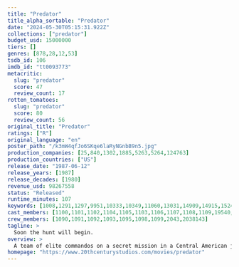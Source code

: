 ```yaml
---
title: "Predator"
title_alpha_sortable: "Predator"
date: "2024-05-30T05:15:31.922Z"
collections: ["predator"]
budget_usd: 15000000
tiers: []
genres: [878,28,12,53]
tsdb_id: 106
imdb_id: "tt0093773"
metacritic:
  slug: "predator"
  score: 47
  review_count: 17
rotten_tomatoes:
  slug: "predator"
  score: 80
  review_count: 56
original_title: "Predator"
ratings: ["R"]
original_language: "en"
poster_path: "/k3mW4qfJo6SKqe6laRyNGnbB9n5.jpg"
production_companies: [25,840,1302,1885,5263,5264,124763]
production_countries: ["US"]
release_date: "1987-06-12"
release_years: [1987]
release_decades: [1980]
revenue_usd: 98267558
status: "Released"
runtime_minutes: 107
keywords: [1008,1291,1297,9951,10333,10349,11060,13031,14909,14915,15248]
cast_members: [1100,1101,1102,1104,1105,1103,1106,1107,1108,1109,19540,176448]
crew_members: [1090,1091,1092,1093,1095,1098,1099,2043,2038143]
tagline: >
  Soon the hunt will begin.
overview: >
  A team of elite commandos on a secret mission in a Central American jungle come to find themselves hunted by an extraterrestrial warrior.
homepage: "https://www.20thcenturystudios.com/movies/predator"
---
```

